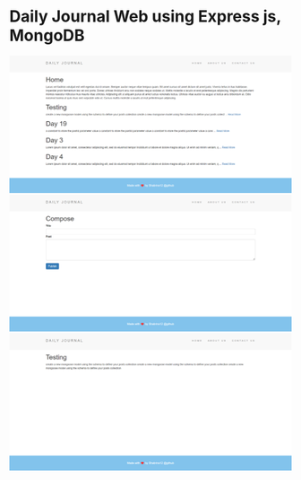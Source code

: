 # Daily Journal Web using Express js, MongoDB

![Home Page](./images/home.png)
![Compose Page](./images/compose.png)
![Single Page](./images/single-page.png)
